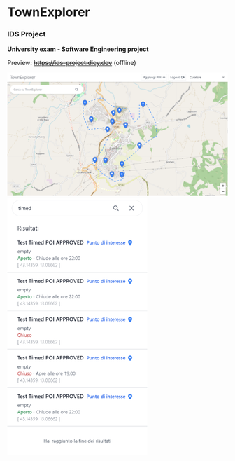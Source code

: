 ﻿# TownExplorer
### IDS Project
**University exam - Software Engineering project**

Preview: ~~https://ids-project.dicy.dev~~ (offline)

<img alt="Home screenshot" src="/frontend/public/home_preview.png"/>

<img alt="Timed POI screenshot" src="/frontend/public/timed_poi_preview.png" width="320"/>

